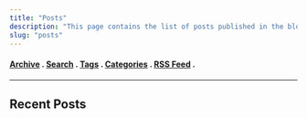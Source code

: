 ```yaml
---
title: "Posts"
description: "This page contains the list of posts published in the blog. Use the below links to either search or scroll through the post archive."
slug: "posts"
---
```

#### [Archive](/archive) . [Search](/search) . [Tags](/tags) . [Categories](/categories) . [RSS Feed](/posts/index.xml) .
--- 
## Recent Posts